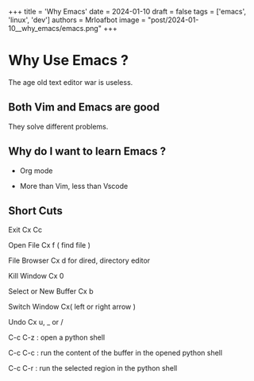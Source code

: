 
+++
title = 'Why Emacs'
date = 2024-01-10
draft = false
tags = ['emacs', 'linux', 'dev']
authors = Mrloafbot
image = "post/2024-01-10__why_emacs/emacs.png"
+++

# Why Use Emacs ?

The age old text editor war is useless.

## Both Vim and Emacs are good

They solve different problems.

## Why do I want to learn Emacs ?

* Org mode

* More than Vim, less than Vscode

## Short Cuts

Exit Cx Cc

Open File Cx f ( find file )

File Browser Cx d  for dired, directory editor

Kill Window Cx 0

Select or New Buffer Cx b

Switch Window Cx( left or right arrow ) 

Undo Cx u, _ or /

C-c C-z : open a python shell

C-c C-c : run the content of the buffer in the opened python shell

C-c C-r : run the selected region in the python shell

